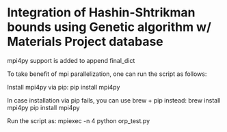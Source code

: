 # Integration of Hashin-Shtrikman bounds using Genetic algorithm w/ Materials Project database



mpi4py support is added to append final_dict

To take benefit of mpi parallelization, one can run the script as follows:

Install mpi4py via pip:
pip install mpi4py

In case installation via pip fails, you can use brew + pip instead:
brew install mpi4py
pip install mpi4py

Run the script as:
mpiexec -n 4 python orp_test.py
